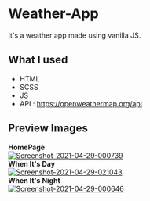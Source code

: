 # Weather-App
It's a weather app made using vanilla JS.
## What I used
* HTML
* SCSS
* JS
* API : https://openweathermap.org/api

## Preview Images
**HomePage**
<br>
<a href="https://ibb.co/phxhCGR"><img src="https://i.ibb.co/8Y0YFTd/Screenshot-2021-04-29-000739.png" alt="Screenshot-2021-04-29-000739" border="0"></a>
<br>
**When It's Day**
<br>
<a href="https://ibb.co/qnCyFkK"><img src="https://i.ibb.co/kyJH6Qj/Screenshot-2021-04-29-021043.png" alt="Screenshot-2021-04-29-021043" border="0"></a>
<br>
**When It's Night**
<br>
<a href="https://ibb.co/8rzNgzZ"><img src="https://i.ibb.co/HtNBTN8/Screenshot-2021-04-29-000646.png" alt="Screenshot-2021-04-29-000646" border="0"></a>
